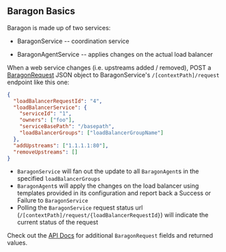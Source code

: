 ## Baragon Basics

Baragon is made up of two services:

- BaragonService -- coordination service

- BaragonAgentService -- applies changes on the actual load balancer

When a web service changes (i.e. upstreams added / removed), POST a [BaragonRequest](../api.md#requests) JSON object to BaragonService's `/[contextPath]/request` endpoint like this one:

```json
{
  "loadBalancerRequestId": "4",
  "loadBalancerService": {
    "serviceId": "1",
    "owners": ["foo"],
    "serviceBasePath": "/basepath",
    "loadBalancerGroups": ["loadBalancerGroupName"]
  },
  "addUpstreams": ["1.1.1.1:80"],
  "removeUpstreams": []
}
```

- `BaragonService` will fan out the update to all `BaragonAgent`s in the specified `loadBalancerGroups`
- `BaragonAgent`s will apply the changes on the load balancer using templates provided in its configuration and report back a Success or Failure to `BaragonService`
- Polling the `BaragonService` request status url (`/[contextPath]/request/{loadBalancerRequestId}`) will indicate the current status of the request

Check out the [API Docs](../api.md) for additional `BaragonRequest` fields and returned values.